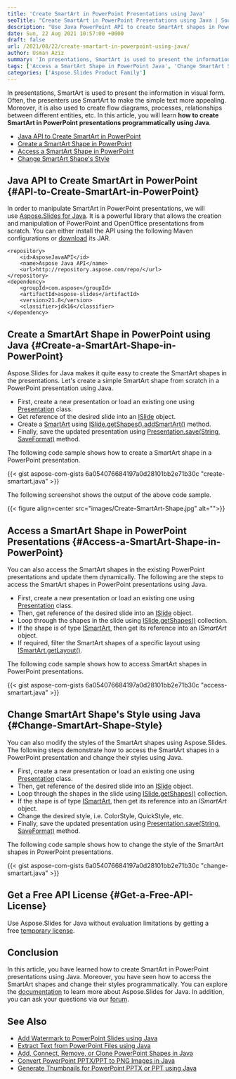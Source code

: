 ```yaml
---
title: 'Create SmartArt in PowerPoint Presentations using Java'
seoTitle: "Create SmartArt in PowerPoint Presentations using Java | Source Code"
description: "Use Java PowerPoint API to create SmartArt shapes in PowerPoint presentations using Java. Access and modify SmartArt in PowerPoint programmatically."
date: Sun, 22 Aug 2021 10:57:00 +0000
draft: false
url: /2021/08/22/create-smartart-in-powerpoint-using-java/
author: Usman Aziz
summary: 'In presentations, SmartArt is used to present the information in visual form. Often, the presenters use SmartArt to make the simple text more appealing. Moreover, it is also used to create flow diagrams, processes, relationships between different entities, etc. In this article, you will learn **how to create SmartArt in PowerPoint presentations programmatically using Java**.'
tags: ['Access a SmartArt Shape in PowerPoint Java', 'Change SmartArt Shape Style Java', 'Create a SmartArt Shape in PowerPoint Java', 'Java API to Create SmartArt in PowerPoint']
categories: ['Aspose.Slides Product Family']
---
```


In presentations, SmartArt is used to present the information in visual form. Often, the presenters use SmartArt to make the simple text more appealing. Moreover, it is also used to create flow diagrams, processes, relationships between different entities, etc. In this article, you will learn **how to create SmartArt in PowerPoint presentations programmatically using Java**.

*   [Java API to Create SmartArt in PowerPoint][1]
*   [Create a SmartArt Shape in PowerPoint][2]
*   [Access a SmartArt Shape in PowerPoint][3]
*   [Change SmartArt Shape's Style][4]

## Java API to Create SmartArt in PowerPoint {#API-to-Create-SmartArt-in-PowerPoint}

In order to manipulate SmartArt in PowerPoint presentations, we will use [Aspose.Slides for Java][5]. It is a powerful library that allows the creation and manipulation of PowerPoint and OpenOffice presentations from scratch. You can either install the API using the following Maven configurations or [download][6] its JAR.

```
<repository>
    <id>AsposeJavaAPI</id>
    <name>Aspose Java API</name>
    <url>http://repository.aspose.com/repo/</url>
</repository>
<dependency>
    <groupId>com.aspose</groupId>
    <artifactId>aspose-slides</artifactId>
    <version>21.8</version>
    <classifier>jdk16</classifier>
</dependency>
```

## Create a SmartArt Shape in PowerPoint using Java {#Create-a-SmartArt-Shape-in-PowerPoint}

Aspose.Slides for Java makes it quite easy to create the SmartArt shapes in the presentations. Let's create a simple SmartArt shape from scratch in a PowerPoint presentation using Java.

*   First, create a new presentation or load an existing one using [Presentation][7] class.
*   Get reference of the desired slide into an [ISlide][8] object.
*   Create a [SmartArt][9] using [ISlide.getShapes().addSmartArt()][10] method.
*   Finally, save the updated presentation using [Presentation.save(String, SaveFormat)][11] method.

The following code sample shows how to create a SmartArt shape in a PowerPoint presentation.

{{< gist aspose-com-gists 6a054076684197a0d28101bb2e71b30c "create-smartart.java" >}}

The following screenshot shows the output of the above code sample.



{{< figure align=center src="images/Create-SmartArt-Shape.jpg" alt="">}}


## Access a SmartArt Shape in PowerPoint Presentations {#Access-a-SmartArt-Shape-in-PowerPoint}

You can also access the SmartArt shapes in the existing PowerPoint presentations and update them dynamically. The following are the steps to access the SmartArt shapes in PowerPoint presentations using Java.

*   First, create a new presentation or load an existing one using [Presentation][12] class.
*   Then, get reference of the desired slide into an [ISlide][13] object.
*   Loop through the shapes in the slide using [ISlide.getShapes()][14] collection.
*   If the shape is of type [ISmartArt][15], then get its reference into an _ISmartArt_ object.
*   If required, filter the SmartArt shapes of a specific layout using [ISmartArt.getLayout()][16].

The following code sample shows how to access SmartArt shapes in PowerPoint presentations.

{{< gist aspose-com-gists 6a054076684197a0d28101bb2e71b30c "access-smartart.java" >}}

## Change SmartArt Shape's Style using Java {#Change-SmartArt-Shape-Style}

You can also modify the styles of the SmartArt shapes using Aspose.Slides. The following steps demonstrate how to access the SmartArt shapes in a PowerPoint presentation and change their styles using Java.

*   First, create a new presentation or load an existing one using [Presentation][17] class.
*   Then, get reference of the desired slide into an [ISlide][18] object.
*   Loop through the shapes in the slide using [ISlide.getShapes()][19] collection.
*   If the shape is of type [ISmartArt][20], then get its reference into an _ISmartArt_ object.
*   Change the desired style, i.e. ColorStyle, QuickStyle, etc.
*   Finally, save the updated presentation using [Presentation.save(String, SaveFormat)][21] method.

The following code sample shows how to change the style of the SmartArt shapes in PowerPoint presentations.

{{< gist aspose-com-gists 6a054076684197a0d28101bb2e71b30c "change-smartart.java" >}}

## Get a Free API License {#Get-a-Free-API-License}

Use Aspose.Slides for Java without evaluation limitations by getting a free [temporary license][22].

## Conclusion

In this article, you have learned how to create SmartArt in PowerPoint presentations using Java. Moreover, you have seen how to access the SmartArt shapes and change their styles programmatically. You can explore the [documentation][23] to learn more about Aspose.Slides for Java. In addition, you can ask your questions via our [forum][24].

## See Also

*   [Add Watermark to PowerPoint Slides using Java][25]
*   [Extract Text from PowerPoint Files using Java][26]
*   [Add, Connect, Remove, or Clone PowerPoint Shapes in Java][27]
*   [Convert PowerPoint PPTX/PPT to PNG Images in Java][28]
*   [Generate Thumbnails for PowerPoint PPTX or PPT using Java][29]




[1]: #API-to-Create-SmartArt-in-PowerPoint
[2]: #Create-a-SmartArt-Shape-in-PowerPoint
[3]: #Access-a-SmartArt-Shape-in-PowerPoint
[4]: #Change-SmartArt-Shape-Style
[5]: https://products.aspose.com/slides/java
[6]: https://downloads.aspose.com/slides/java
[7]: https://apireference.aspose.com/slides/java/com.aspose.slides/Presentation
[8]: https://apireference.aspose.com/slides/java/com.aspose.slides/ISlide
[9]: https://apireference.aspose.com/slides/java/com.aspose.slides/SmartArt
[10]: https://apireference.aspose.com/slides/java/com.aspose.slides/IShapeCollection#addSmartArt-float-float-float-float-int-
[11]: https://apireference.aspose.com/slides/java/com.aspose.slides/Presentation#save-java.lang.String-int-
[12]: https://apireference.aspose.com/slides/java/com.aspose.slides/Presentation
[13]: https://apireference.aspose.com/slides/java/com.aspose.slides/ISlide
[14]: https://apireference.aspose.com/slides/java/com.aspose.slides/IBaseSlide#getShapes--
[15]: https://apireference.aspose.com/slides/java/com.aspose.slides/ISmartArt
[16]: https://apireference.aspose.com/slides/java/com.aspose.slides/ISmartArt#getLayout--
[17]: https://apireference.aspose.com/slides/java/com.aspose.slides/Presentation
[18]: https://apireference.aspose.com/slides/java/com.aspose.slides/ISlide
[19]: https://apireference.aspose.com/slides/java/com.aspose.slides/IBaseSlide#getShapes--
[20]: https://apireference.aspose.com/slides/java/com.aspose.slides/ISmartArt
[21]: https://apireference.aspose.com/slides/java/com.aspose.slides/Presentation#save-java.lang.String-int-
[22]: https://purchase.aspose.com/temporary-license
[23]: https://docs.aspose.com/slides/java
[24]: https://forum.aspose.com/
[25]: https://blog.aspose.com/2021/06/13/add-watermark-to-powerpoint-using-java/
[26]: https://blog.aspose.com/2021/07/28/extract-text-from-powerpoint-files-using-java/
[27]: https://blog.aspose.com/2021/04/09/add-connect-remove-or-clone-powerpoint-shapes-in-java/
[28]: https://blog.aspose.com/2021/08/01/convert-powerpoint-to-png-in-java/
[29]: https://blog.aspose.com/2021/08/03/generate-thumbnails-for-powerpoint-using-java/





